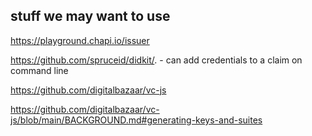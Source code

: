 ## stuff we may want to use


https://playground.chapi.io/issuer

https://github.com/spruceid/didkit/. - can add credentials to a claim on command line

https://github.com/digitalbazaar/vc-js

https://github.com/digitalbazaar/vc-js/blob/main/BACKGROUND.md#generating-keys-and-suites
